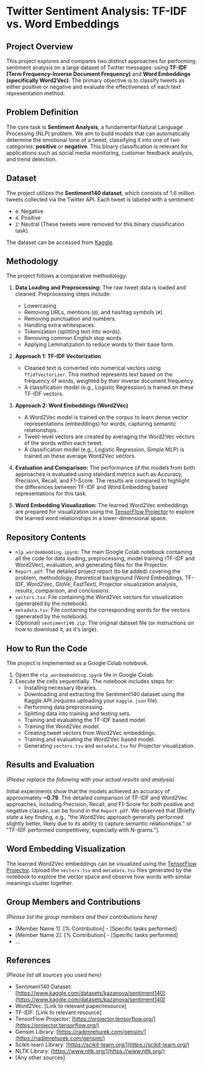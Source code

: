 # Twitter Sentiment Analysis: TF-IDF vs. Word Embeddings

## Project Overview

This project explores and compares two distinct approaches for performing sentiment analysis on a large dataset of Twitter messages: using **TF-IDF (Term Frequency-Inverse Document Frequency)** and **Word Embeddings (specifically Word2Vec)**. The primary objective is to classify tweets as either positive or negative and evaluate the effectiveness of each text representation method.

## Problem Definition

The core task is **Sentiment Analysis**, a fundamental Natural Language Processing (NLP) problem. We aim to build models that can automatically determine the emotional tone of a tweet, classifying it into one of two categories: **positive** or **negative**. This binary classification is relevant for applications such as social media monitoring, customer feedback analysis, and trend detection.

## Dataset

The project utilizes the **Sentiment140 dataset**, which consists of 1.6 million tweets collected via the Twitter API. Each tweet is labeled with a sentiment:
* `0`: Negative
* `4`: Positive
* `2`: Neutral (These tweets were removed for this binary classification task).

The dataset can be accessed from [Kaggle](https://www.kaggle.com/datasets/kazanova/sentiment140).

## Methodology

The project follows a comparative methodology:

1.  **Data Loading and Preprocessing:** The raw tweet data is loaded and cleaned. Preprocessing steps include:
    * Lowercasing
    * Removing URLs, mentions (`@`), and hashtag symbols (`#`).
    * Removing punctuation and numbers.
    * Handling extra whitespaces.
    * Tokenization (splitting text into words).
    * Removing common English stop words.
    * Applying Lemmatization to reduce words to their base form.

2.  **Approach 1: TF-IDF Vectorization**
    * Cleaned text is converted into numerical vectors using `TfidfVectorizer`. This method represents text based on the frequency of words, weighted by their inverse document frequency.
    * A classification model (e.g., Logistic Regression) is trained on these TF-IDF vectors.

3.  **Approach 2: Word Embeddings (Word2Vec)**
    * A Word2Vec model is trained on the corpus to learn dense vector representations (embeddings) for words, capturing semantic relationships.
    * Tweet-level vectors are created by averaging the Word2Vec vectors of the words within each tweet.
    * A classification model (e.g., Logistic Regression, Simple MLP) is trained on these average Word2Vec vectors.

4.  **Evaluation and Comparison:** The performance of the models from both approaches is evaluated using standard metrics such as Accuracy, Precision, Recall, and F1-Score. The results are compared to highlight the differences between TF-IDF and Word Embedding based representations for this task.

5.  **Word Embedding Visualization:** The learned Word2Vec embeddings are prepared for visualization using the [TensorFlow Projector](https://projector.tensorflow.org/) to explore the learned word relationships in a lower-dimensional space.

## Repository Contents

* `nlp_wordembedding.ipynb`: The main Google Colab notebook containing all the code for data loading, preprocessing, model training (TF-IDF and Word2Vec), evaluation, and generating files for the Projector.
* `Report.pdf`: The detailed project report (to be added) covering the problem, methodology, theoretical background (Word Embeddings, TF-IDF, Word2Vec, GloVe, FastText), Projector visualization analysis, results, comparison, and conclusions.
* `vectors.tsv`: File containing the Word2Vec vectors for visualization (generated by the notebook).
* `metadata.tsv`: File containing the corresponding words for the vectors (generated by the notebook).
* (Optional) `sentiment140.zip`: The original dataset file (or instructions on how to download it, as it's large).

## How to Run the Code

The project is implemented as a Google Colab notebook.

1.  Open the `nlp_wordembedding.ipynb` file in Google Colab.
2.  Execute the cells sequentially. The notebook includes steps for:
    * Installing necessary libraries.
    * Downloading and extracting the Sentiment140 dataset using the Kaggle API (requires uploading your `kaggle.json` file).
    * Performing data preprocessing.
    * Splitting data into training and testing sets.
    * Training and evaluating the TF-IDF based model.
    * Training the Word2Vec model.
    * Creating tweet vectors from Word2Vec embeddings.
    * Training and evaluating the Word2Vec based model.
    * Generating `vectors.tsv` and `metadata.tsv` for Projector visualization.

## Results and Evaluation

*(Please replace the following with your actual results and analysis)*

Initial experiments show that the models achieved an accuracy of approximately **~0.79**. The detailed comparison of TF-IDF and Word2Vec approaches, including Precision, Recall, and F1-Score for both positive and negative classes, can be found in the `Report.pdf`. We observed that [Briefly state a key finding, e.g., "the Word2Vec approach generally performed slightly better, likely due to its ability to capture semantic relationships." or "TF-IDF performed competitively, especially with N-grams."].

## Word Embedding Visualization

The learned Word2Vec embeddings can be visualized using the [TensorFlow Projector](https://projector.tensorflow.org/). Upload the `vectors.tsv` and `metadata.tsv` files generated by the notebook to explore the vector space and observe how words with similar meanings cluster together.

## Group Members and Contributions

*(Please list the group members and their contributions here)*
* [Member Name 1]: [% Contribution] - [Specific tasks performed]
* [Member Name 2]: [% Contribution] - [Specific tasks performed]
* ...

## References

*(Please list all sources you used here)*
* Sentiment140 Dataset: [https://www.kaggle.com/datasets/kazanova/sentiment140](https://www.kaggle.com/datasets/kazanova/sentiment140)
* Word2Vec: [Link to relevant paper/resource]
* TF-IDF: [Link to relevant resource]
* TensorFlow Projector: [https://projector.tensorflow.org/](https://projector.tensorflow.org/)
* Gensim Library: [https://radimrehurek.com/gensim/](https://radimrehurek.com/gensim/)
* Scikit-learn Library: [https://scikit-learn.org/](https://scikit-learn.org/)
* NLTK Library: [https://www.nltk.org/](https://www.nltk.org/)
* [Any other sources]

